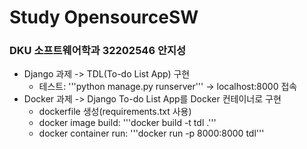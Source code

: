 # Study OpensourceSW
### DKU 소프트웨어학과 32202546 안지성
- Django 과제 -> TDL(To-do List App) 구현
  - 테스트: '''python manage.py runserver''' -> localhost:8000 접속
- Docker 과제 -> Django To-do List App를 Docker 컨테이너로 구현
  - dockerfile 생성(requirements.txt 사용)
  - docker image build: '''docker build -t tdl .'''
  - docker container run: '''docker run -p 8000:8000 tdl'''
